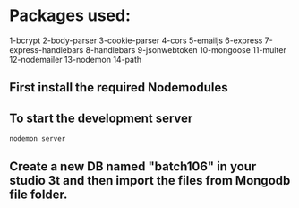 # Packages used:
1-bcrypt
2-body-parser
3-cookie-parser
4-cors
5-emailjs
6-express
7-express-handlebars
8-handlebars
9-jsonwebtoken
10-mongoose
11-multer
12-nodemailer
13-nodemon
14-path

## First install the required Nodemodules

## To start the development server
`nodemon server`

## Create a new DB named "batch106" in your studio 3t and then import the files from Mongodb file folder.
